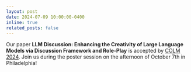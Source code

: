 ```yaml
---
layout: post
date: 2024-07-09 10:00:00-0400
inline: true
related_posts: false
---
```


Our paper **LLM Discussion: Enhancing the Creativity of Large Language Models via Discussion Framework and Role-Play** is accepted by [COLM 2024](https://colmweb.org/). Join us during the poster session on the afternoon of October 7th in Philadelphia!